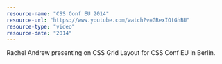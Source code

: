 ```yaml
---
resource-name: "CSS Conf EU 2014"
resource-url: "https://www.youtube.com/watch?v=GRexIOtGhBU"
resource-type: "video"
resource-date: "2014"
---
```


Rachel Andrew presenting on CSS Grid Layout for CSS Conf EU in Berlin.
